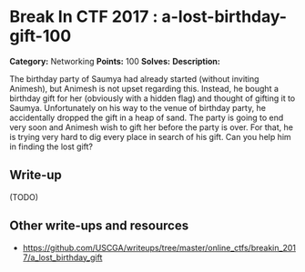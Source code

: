# Break In CTF 2017 : a-lost-birthday-gift-100

**Category:** Networking
**Points:** 100
**Solves:** 
**Description:**

The birthday party of Saumya had already started (without inviting Animesh), but Animesh is not upset regarding this. Instead, he bought a birthday gift for her (obviously with a hidden flag) and thought of gifting it to Saumya. Unfortunately on his way to the venue of birthday party, he accidentally dropped the gift in a heap of sand. The party is going to end very soon and Animesh wish to gift her before the party is over. For that, he is trying very hard to dig every place in search of his gift. Can you help him in finding the lost gift?

## Write-up

(TODO)

## Other write-ups and resources

* https://github.com/USCGA/writeups/tree/master/online_ctfs/breakin_2017/a_lost_birthday_gift

